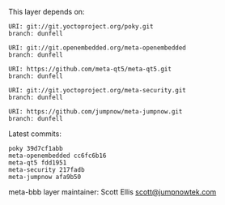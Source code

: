 This layer depends on:

    URI: git://git.yoctoproject.org/poky.git
    branch: dunfell

    URI: git://git.openembedded.org/meta-openembedded
    branch: dunfell

    URI: https://github.com/meta-qt5/meta-qt5.git
    branch: dunfell

    URI: git://git.yoctoproject.org/meta-security.git
    branch: dunfell

    URI: https://github.com/jumpnow/meta-jumpnow.git
    branch: dunfell


Latest commits:

    poky 39d7cf1abb
    meta-openembedded cc6fc6b16
    meta-qt5 fdd1951
    meta-security 217fadb
    meta-jumpnow afa9b50


meta-bbb layer maintainer: Scott Ellis <scott@jumpnowtek.com>
